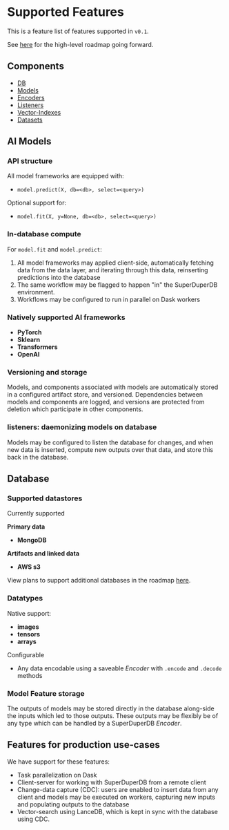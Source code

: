 # Supported Features

This is a feature list of features supported in `v0.1`.

See [here](https://github.com/SuperDuperDB/pinnacledb-stealth/wiki/Roadmap) for the high-level roadmap going forward.

## Components

- [DB](/docs/docs/usage/db)
- [Models](/docs/docs/usage/models)
- [Encoders](/docs/docs/usage/encoders)
- [Listeners](/docs/docs/usage/models#daemonizing-models-with-listeners)
- [Vector-Indexes](/docs/docs/usage/vector_index)
- [Datasets](/docs/docs/usage/datasets)

## AI Models

### API structure

All model frameworks are equipped with:

- `model.predict(X, db=<db>, select=<query>)`

Optional support for:

- `model.fit(X, y=None, db=<db>, select=<query>)`

### In-database compute

For `model.fit` and `model.predict`:

1. All model frameworks may applied client-side, automatically fetching data from the data layer, and iterating through this data, reinserting predictions into the database
2. The same workflow may be flagged to happen "in" the SuperDuperDB environment.
3. Workflows may be configured to run in parallel on Dask workers

### Natively supported AI frameworks

- **PyTorch**
- **Sklearn**
- **Transformers**
- **OpenAI**

### Versioning and storage

Models, and components associated with models are automatically stored in a configured artifact store, and versioned. Dependencies between models and components are logged, and versions are protected from deletion which participate in other components.

### listeners: daemonizing models on database

Models may be configured to listen the database for changes, and when new data is inserted, compute new outputs over that data, and store this back in the database.

## Database

### Supported datastores

Currently supported

**Primary data**

- **MongoDB**

**Artifacts and linked data**

- **AWS s3**

View plans to support additional databases in the roadmap [here](https://github.com/SuperDuperDB/pinnacledb-stealth/wiki/Roadmap).

### Datatypes

Native support:

- **images**
- **tensors**
- **arrays**

Configurable

- Any data encodable using a saveable *Encoder* with `.encode` and `.decode` methods

### Model Feature storage

The outputs of models may be stored directly in the database along-side the inputs which led to those outputs. These outputs may be flexibly be of any type which can be handled by a SuperDuperDB *Encoder*.

## Features for production use-cases

We have support for these features:

- Task parallelization on Dask
- Client-server for working with SuperDuperDB from a remote client
- Change-data capture (CDC): users are enabled to insert data from any client and models may be executed on workers, capturing new inputs and populating outputs to the database
- Vector-search using LanceDB, which is kept in sync with the database using CDC.